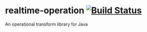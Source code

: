 realtime-operation [![Build Status](https://travis-ci.org/goodow/realtime-operation.svg?branch=master)](https://travis-ci.org/goodow/realtime-operation)
==================

An operational transform library for Java
